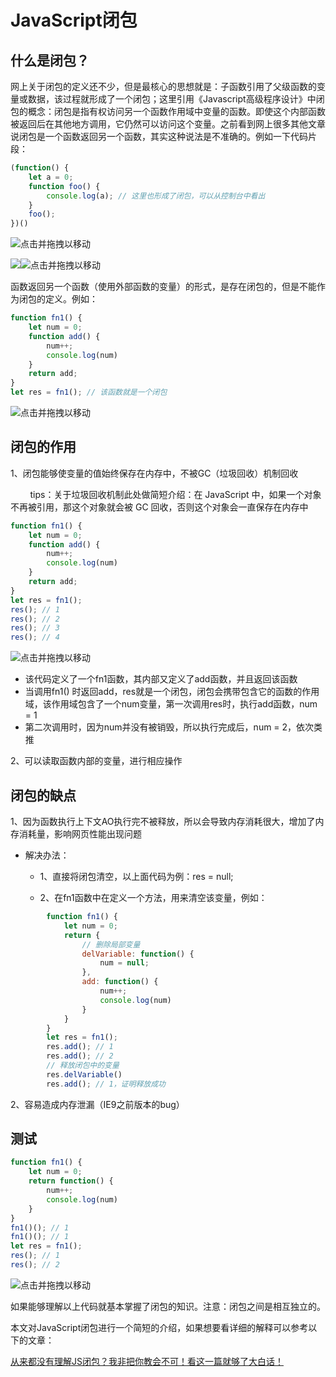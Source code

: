 
# JavaScript闭包

## 什么是闭包？

网上关于闭包的定义还不少，但是最核心的思想就是：子函数引用了父级函数的变量或数据，该过程就形成了一个闭包；这里引用《Javascript高级程序设计》中闭包的概念：闭包是指有权访问另一个函数作用域中变量的函数。即使这个内部函数被返回后在其他地方调用，它仍然可以访问这个变量。之前看到网上很多其他文章说闭包是一个函数返回另一个函数，其实这种说法是不准确的。例如一下代码片段：

```javascript
(function() {
    let a = 0;
    function foo() {
        console.log(a); // 这里也形成了闭包，可以从控制台中看出
	}
	foo();
})()
```

![](<> "点击并拖拽以移动")

![](https://p3-juejin.byteimg.com/tos-cn-i-k3u1fbpfcp/665f2a88837e442d93432760d79bf06c~tplv-k3u1fbpfcp-zoom-1.image)![](<> "点击并拖拽以移动")

函数返回另一个函数（使用外部函数的变量）的形式，是存在闭包的，但是不能作为闭包的定义。例如：

```javascript
function fn1() {
	let num = 0;
	function add() {
		num++;
		console.log(num)
	}
	return add;
}
let res = fn1(); // 该函数就是一个闭包
```

![](<> "点击并拖拽以移动")

## 闭包的作用

1、闭包能够使变量的值始终保存在内存中，不被GC（垃圾回收）机制回收

        tips：关于垃圾回收机制此处做简短介绍：在 JavaScript 中，如果一个对象不再被引用，那这个对象就会被 GC 回收，否则这个对象会一直保存在内存中

```javascript
function fn1() {
	let num = 0;
	function add() {
		num++;
		console.log(num)
	}
	return add;
}
let res = fn1();
res(); // 1
res(); // 2
res(); // 3
res(); // 4
```

![](<> "点击并拖拽以移动")

-   该代码定义了一个fn1函数，其内部又定义了add函数，并且返回该函数
-   当调用fn1() 时返回add，res就是一个闭包，闭包会携带包含它的函数的作用域，该作用域包含了一个num变量，第一次调用res时，执行add函数，num = 1
-   第二次调用时，因为num并没有被销毁，所以执行完成后，num = 2，依次类推

2、可以读取函数内部的变量，进行相应操作

## 闭包的缺点

1、因为函数执行上下文AO执行完不被释放，所以会导致内存消耗很大，增加了内存消耗量，影响网页性能出现问题

-   解决办法：

    -   1、直接将闭包清空，以上面代码为例：res = null;

    -   2、在fn1函数中在定义一个方法，用来清空该变量，例如：

```javascript
        function fn1() {
        	let num = 0;
        	return {
        		// 删除局部变量
        		delVariable: function() {
        			num = null;
        		},
        		add: function() {
        			num++;
        			console.log(num)
        		}
        	}
        }
        let res = fn1();
        res.add(); // 1
        res.add(); // 2
        // 释放闭包中的变量
        res.delVariable()
        res.add(); // 1，证明释放成功
```


2、容易造成内存泄漏（IE9之前版本的bug）

## 测试

```javascript
function fn1() {
	let num = 0;
	return function() {
		num++;
		console.log(num)
	}
}
fn1()(); // 1
fn1()(); // 1
let res = fn1();
res(); // 1
res(); // 2
```

![](<> "点击并拖拽以移动")

如果能够理解以上代码就基本掌握了闭包的知识。注意：闭包之间是相互独立的。

本文对JavaScript闭包进行一个简短的介绍，如果想要看详细的解释可以参考以下的文章：

[从来都没有理解JS闭包？我非把你教会不可！看这一篇就够了大白话！](https://baijiahao.baidu.com/s?id=1725372480643262722&wfr=spider&for=pc "从来都没有理解JS闭包？我非把你教会不可！看这一篇就够了大白话！")

​